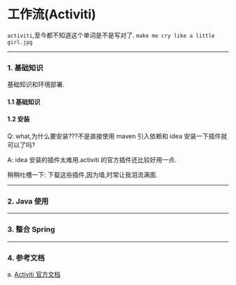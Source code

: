 # 工作流(Activiti)

`activiti`,至今都不知道这个单词是不是写对了. `make me cry like a little girl.jpg`

---

### 1. 基础知识

基础知识和环境部署.

#### 1.1 基础知识

#### 1.2 安装

Q: what,为什么要安装???不是直接使用 maven 引入依赖和 idea 安装一下插件就可以了吗?

A: idea 安装的插件太难用.activiti 的官方插件还比较好用一点.

稍稍吐槽一下: 下载这些插件,因为墙,时常让我泪流满面.

---

### 2. Java 使用

---

### 3. 整合 Spring

---

### 4. 参考文档

a. [Activiti 官方文档](https://www.activiti.org/quick-start)
